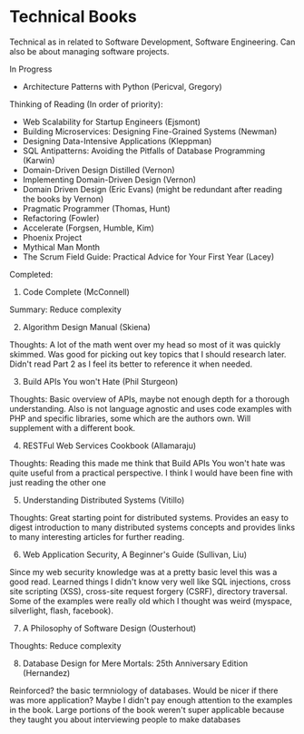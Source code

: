 # Technical Books

Technical as in related to Software Development, Software Engineering. Can also be about managing software projects.

In Progress
- Architecture Patterns with Python (Pericval, Gregory)

Thinking of Reading (In order of priority):
- Web Scalability for Startup Engineers (Ejsmont)
- Building Microservices: Designing Fine-Grained Systems (Newman)
- Designing Data-Intensive Applications (Kleppman)
- SQL Antipatterns: Avoiding the Pitfalls of Database Programming (Karwin)
- Domain-Driven Design Distilled (Vernon)
- Implementing Domain-Driven Design (Vernon)
- Domain Driven Design (Eric Evans) (might be redundant after reading the books by Vernon)
- Pragmatic Programmer (Thomas, Hunt)
- Refactoring (Fowler)
- Accelerate (Forgsen, Humble, Kim)
- Phoenix Project
- Mythical Man Month
- The Scrum Field Guide: Practical Advice for Your First Year (Lacey)

Completed:
1. Code Complete (McConnell)

Summary: Reduce complexity

2. Algorithm Design Manual (Skiena)

Thoughts: A lot of the math went over my head so most of it was quickly skimmed. Was good for picking out key topics that I should research later. Didn't read Part 2 as I feel its better to reference it when needed.

3. Build APIs You won't Hate (Phil Sturgeon)

Thoughts: Basic overview of APIs, maybe not enough depth for a thorough understanding. Also is not language agnostic and uses code examples with PHP and specific libraries, some which are the authors own. Will supplement with a different book.

4. RESTFul Web Services Cookbook (Allamaraju)

Thoughts: Reading this made me think that Build APIs You won't hate was quite useful from a practical perspective. I think I would have been fine with just reading the other one

5. Understanding Distributed Systems (Vitillo)

Thoughts: Great starting point for distributed systems. Provides an easy to digest introduction to many distributed systems concepts and provides links to many interesting articles for further reading.

6. Web Application Security, A Beginner's Guide (Sullivan, Liu)

Since my web security knowledge was at a pretty basic level this was a good read. Learned things I didn't know very well like SQL injections, cross site scripting (XSS), cross-site request forgery (CSRF), directory traversal. Some of the examples were really old which I thought was weird (myspace, silverlight, flash, facebook).

7. A Philosophy of Software Design (Ousterhout)

Thoughts: Reduce complexity

8. Database Design for Mere Mortals: 25th Anniversary Edition (Hernandez)

Reinforced? the basic termniology of databases. Would be nicer if there was more application? Maybe I didn't pay enough attention to the examples in the book. Large portions of the book weren't super applicable because they taught you about interviewing people to make databases
